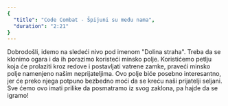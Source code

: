 ```yaml
---
{
  "title": "Code Combat - Špijuni su među nama",
  "duration": "2:21"
}
---
```


Dobrodošli, idemo na sledeći nivo pod imenom "Dolina straha". Treba da se klonimo ogara i da ih porazimo koristeći minsko polje. Koristićemo petlju koja će prolaziti kroz redove i postavljati vatrene zamke, praveći minsko polje namenjeno našim neprijateljima. Ovo polje biće posebno interesantno, jer će preko njega potpuno bezbedno moći da se kreću naši prijatelji seljani. Sve ćemo ovo imati prilike da posmatramo iz svog zaklona, pa hajde da se igramo!



